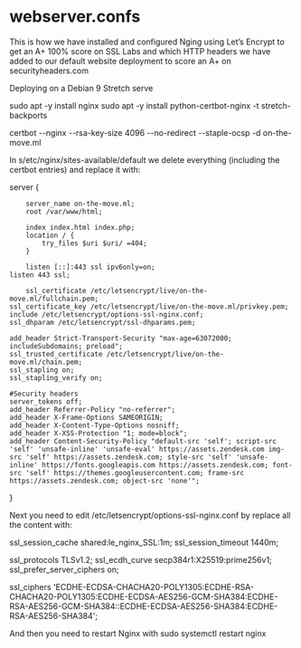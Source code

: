 # webserver.confs

This is how we have installed and configured Nging using Let’s Encrypt to get an A+ 100% score on SSL Labs
and which HTTP headers we have added to our default website deployment to score an A+ on securityheaders.com

Deploying on a Debian 9 Stretch serve

sudo apt -y install nginx
sudo apt -y install python-certbot-nginx -t stretch-backports

certbot --nginx --rsa-key-size 4096 --no-redirect --staple-ocsp -d on-the-move.ml

In s/etc/nginx/sites-available/default we delete everything (including the certbot entries) and replace it with:

server {

		server_name on-the-move.ml;
		root /var/www/html;

		index index.html index.php;
		location / {
			try_files $uri $uri/ =404;
		}

		listen [::]:443 ssl ipv6only=on;
    listen 443 ssl;

		ssl_certificate /etc/letsencrypt/live/on-the-move.ml/fullchain.pem;
    ssl_certificate_key /etc/letsencrypt/live/on-the-move.ml/privkey.pem;
    include /etc/letsencrypt/options-ssl-nginx.conf;
    ssl_dhparam /etc/letsencrypt/ssl-dhparams.pem;

    add_header Strict-Transport-Security "max-age=63072000; includeSubdomains; preload";
    ssl_trusted_certificate /etc/letsencrypt/live/on-the-move.ml/chain.pem;
    ssl_stapling on;
    ssl_stapling_verify on;

    #Security headers
    server_tokens off;
    add_header Referrer-Policy "no-referrer";
    add_header X-Frame-Options SAMEORIGIN;
    add_header X-Content-Type-Options nosniff;
    add_header X-XSS-Protection "1; mode=block";
    add_header Content-Security-Policy "default-src 'self'; script-src 'self' 'unsafe-inline' 'unsafe-eval' https://assets.zendesk.com img-src 'self' https://assets.zendesk.com; style-src 'self' 'unsafe-inline' https://fonts.googleapis.com https://assets.zendesk.com; font-src 'self' https://themes.googleusercontent.com; frame-src https://assets.zendesk.com; object-src 'none'";
}

Next you need to edit /etc/letsencrypt/options-ssl-nginx.conf by replace all the content with:

ssl_session_cache shared:le_nginx_SSL:1m;
ssl_session_timeout 1440m;

ssl_protocols TLSv1.2;
ssl_ecdh_curve secp384r1:X25519:prime256v1;
ssl_prefer_server_ciphers on;

ssl_ciphers 'ECDHE-ECDSA-CHACHA20-POLY1305:ECDHE-RSA-CHACHA20-POLY1305:ECDHE-ECDSA-AES256-GCM-SHA384:ECDHE-RSA-AES256-GCM-SHA384::ECDHE-ECDSA-AES256-SHA384:ECDHE-RSA-AES256-SHA384';

And then you need to restart Nginx with sudo systemctl restart nginx
